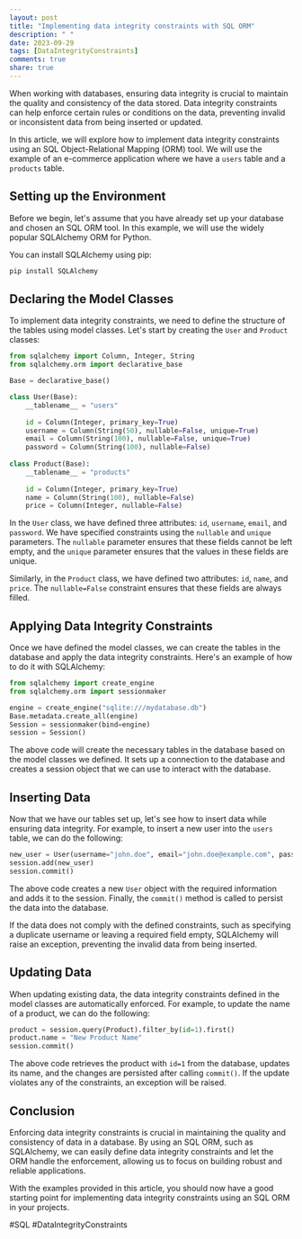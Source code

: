 ```yaml
---
layout: post
title: "Implementing data integrity constraints with SQL ORM"
description: " "
date: 2023-09-29
tags: [DataIntegrityConstraints]
comments: true
share: true
---
```


When working with databases, ensuring data integrity is crucial to maintain the quality and consistency of the data stored. Data integrity constraints can help enforce certain rules or conditions on the data, preventing invalid or inconsistent data from being inserted or updated.

In this article, we will explore how to implement data integrity constraints using an SQL Object-Relational Mapping (ORM) tool. We will use the example of an e-commerce application where we have a `users` table and a `products` table.

## Setting up the Environment

Before we begin, let's assume that you have already set up your database and chosen an SQL ORM tool. In this example, we will use the widely popular SQLAlchemy ORM for Python.

You can install SQLAlchemy using pip:

```python
pip install SQLAlchemy
```

## Declaring the Model Classes

To implement data integrity constraints, we need to define the structure of the tables using model classes. Let's start by creating the `User` and `Product` classes:

```python
from sqlalchemy import Column, Integer, String
from sqlalchemy.orm import declarative_base

Base = declarative_base()

class User(Base):
    __tablename__ = "users"
    
    id = Column(Integer, primary_key=True)
    username = Column(String(50), nullable=False, unique=True)
    email = Column(String(100), nullable=False, unique=True)
    password = Column(String(100), nullable=False)
    
class Product(Base):
    __tablename__ = "products"
    
    id = Column(Integer, primary_key=True)
    name = Column(String(100), nullable=False)
    price = Column(Integer, nullable=False)
```

In the `User` class, we have defined three attributes: `id`, `username`, `email`, and `password`. We have specified constraints using the `nullable` and `unique` parameters. The `nullable` parameter ensures that these fields cannot be left empty, and the `unique` parameter ensures that the values in these fields are unique.

Similarly, in the `Product` class, we have defined two attributes: `id`, `name`, and `price`. The `nullable=False` constraint ensures that these fields are always filled.

## Applying Data Integrity Constraints

Once we have defined the model classes, we can create the tables in the database and apply the data integrity constraints. Here's an example of how to do it with SQLAlchemy:

```python
from sqlalchemy import create_engine
from sqlalchemy.orm import sessionmaker

engine = create_engine("sqlite:///mydatabase.db")
Base.metadata.create_all(engine)
Session = sessionmaker(bind=engine)
session = Session()
```

The above code will create the necessary tables in the database based on the model classes we defined. It sets up a connection to the database and creates a session object that we can use to interact with the database.

## Inserting Data

Now that we have our tables set up, let's see how to insert data while ensuring data integrity. For example, to insert a new user into the `users` table, we can do the following:

```python
new_user = User(username="john.doe", email="john.doe@example.com", password="password123")
session.add(new_user)
session.commit()
```

The above code creates a new `User` object with the required information and adds it to the session. Finally, the `commit()` method is called to persist the data into the database.

If the data does not comply with the defined constraints, such as specifying a duplicate username or leaving a required field empty, SQLAlchemy will raise an exception, preventing the invalid data from being inserted.

## Updating Data

When updating existing data, the data integrity constraints defined in the model classes are automatically enforced. For example, to update the name of a product, we can do the following:

```python
product = session.query(Product).filter_by(id=1).first()
product.name = "New Product Name"
session.commit()
```

The above code retrieves the product with `id=1` from the database, updates its name, and the changes are persisted after calling `commit()`. If the update violates any of the constraints, an exception will be raised.

## Conclusion

Enforcing data integrity constraints is crucial in maintaining the quality and consistency of data in a database. By using an SQL ORM, such as SQLAlchemy, we can easily define data integrity constraints and let the ORM handle the enforcement, allowing us to focus on building robust and reliable applications.

With the examples provided in this article, you should now have a good starting point for implementing data integrity constraints using an SQL ORM in your projects.

#SQL #DataIntegrityConstraints